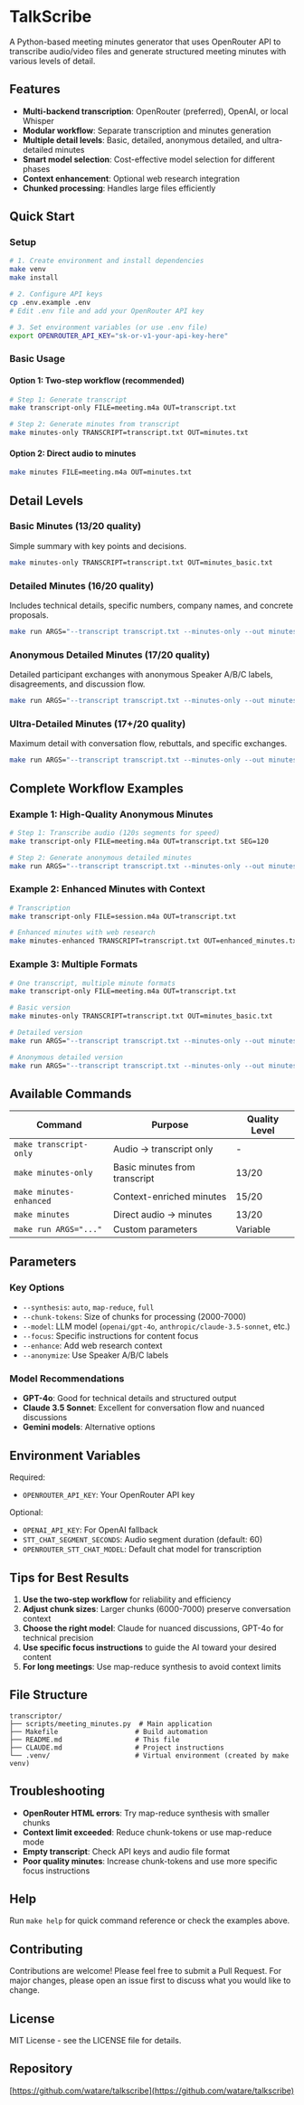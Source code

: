 # TalkScribe

A Python-based meeting minutes generator that uses OpenRouter API to transcribe audio/video files and generate structured meeting minutes with various levels of detail.

## Features

- **Multi-backend transcription**: OpenRouter (preferred), OpenAI, or local Whisper
- **Modular workflow**: Separate transcription and minutes generation
- **Multiple detail levels**: Basic, detailed, anonymous detailed, and ultra-detailed minutes
- **Smart model selection**: Cost-effective model selection for different phases
- **Context enhancement**: Optional web research integration
- **Chunked processing**: Handles large files efficiently

## Quick Start

### Setup
```bash
# 1. Create environment and install dependencies
make venv
make install

# 2. Configure API keys
cp .env.example .env
# Edit .env file and add your OpenRouter API key

# 3. Set environment variables (or use .env file)
export OPENROUTER_API_KEY="sk-or-v1-your-api-key-here"
```

### Basic Usage

#### Option 1: Two-step workflow (recommended)
```bash
# Step 1: Generate transcript
make transcript-only FILE=meeting.m4a OUT=transcript.txt

# Step 2: Generate minutes from transcript
make minutes-only TRANSCRIPT=transcript.txt OUT=minutes.txt
```

#### Option 2: Direct audio to minutes
```bash
make minutes FILE=meeting.m4a OUT=minutes.txt
```

## Detail Levels

### Basic Minutes (13/20 quality)
Simple summary with key points and decisions.
```bash
make minutes-only TRANSCRIPT=transcript.txt OUT=minutes_basic.txt
```

### Detailed Minutes (16/20 quality)
Includes technical details, specific numbers, company names, and concrete proposals.
```bash
make run ARGS="--transcript transcript.txt --minutes-only --out minutes_detailed.txt --synthesis map-reduce --chunk-tokens 4000 --model openai/gpt-4o --focus 'technical discussions, names, concrete proposals'"
```

### Anonymous Detailed Minutes (17/20 quality)
Detailed participant exchanges with anonymous Speaker A/B/C labels, disagreements, and discussion flow.
```bash
make run ARGS="--transcript transcript.txt --minutes-only --out minutes_anonymous.txt --synthesis map-reduce --chunk-tokens 6000 --model anthropic/claude-3.5-sonnet --focus 'participant exchanges using Speaker A/B/C, disagreements, discussion flow'"
```

### Ultra-Detailed Minutes (17+/20 quality)
Maximum detail with conversation flow, rebuttals, and specific exchanges.
```bash
make run ARGS="--transcript transcript.txt --minutes-only --out minutes_ultra.txt --synthesis map-reduce --chunk-tokens 7000 --model anthropic/claude-3.5-sonnet --focus 'detailed participant exchanges, who challenged whom, specific rebuttals, discussion flow'"
```

## Complete Workflow Examples

### Example 1: High-Quality Anonymous Minutes
```bash
# Step 1: Transcribe audio (120s segments for speed)
make transcript-only FILE=meeting.m4a OUT=transcript.txt SEG=120

# Step 2: Generate anonymous detailed minutes
make run ARGS="--transcript transcript.txt --minutes-only --out minutes.txt --synthesis map-reduce --chunk-tokens 6000 --model anthropic/claude-3.5-sonnet --focus 'participant exchanges using Speaker A/B/C, disagreements, discussion flow'"
```

### Example 2: Enhanced Minutes with Context
```bash
# Transcription
make transcript-only FILE=session.m4a OUT=transcript.txt

# Enhanced minutes with web research
make minutes-enhanced TRANSCRIPT=transcript.txt OUT=enhanced_minutes.txt
```

### Example 3: Multiple Formats
```bash
# One transcript, multiple minute formats
make transcript-only FILE=meeting.m4a OUT=transcript.txt

# Basic version
make minutes-only TRANSCRIPT=transcript.txt OUT=minutes_basic.txt

# Detailed version
make run ARGS="--transcript transcript.txt --minutes-only --out minutes_detailed.txt --synthesis map-reduce --chunk-tokens 4000 --model openai/gpt-4o --focus 'technical discussions, names, proposals'"

# Anonymous detailed version
make run ARGS="--transcript transcript.txt --minutes-only --out minutes_anonymous.txt --synthesis map-reduce --chunk-tokens 6000 --model anthropic/claude-3.5-sonnet --focus 'Speaker A/B/C exchanges, disagreements, flow'"
```

## Available Commands

| Command | Purpose | Quality Level |
|---------|---------|---------------|
| `make transcript-only` | Audio → transcript only | - |
| `make minutes-only` | Basic minutes from transcript | 13/20 |
| `make minutes-enhanced` | Context-enriched minutes | 15/20 |
| `make minutes` | Direct audio → minutes | 13/20 |
| `make run ARGS="..."` | Custom parameters | Variable |

## Parameters

### Key Options
- `--synthesis`: `auto`, `map-reduce`, `full`
- `--chunk-tokens`: Size of chunks for processing (2000-7000)
- `--model`: LLM model (`openai/gpt-4o`, `anthropic/claude-3.5-sonnet`, etc.)
- `--focus`: Specific instructions for content focus
- `--enhance`: Add web research context
- `--anonymize`: Use Speaker A/B/C labels

### Model Recommendations
- **GPT-4o**: Good for technical details and structured output
- **Claude 3.5 Sonnet**: Excellent for conversation flow and nuanced discussions
- **Gemini models**: Alternative options

## Environment Variables

Required:
- `OPENROUTER_API_KEY`: Your OpenRouter API key

Optional:
- `OPENAI_API_KEY`: For OpenAI fallback
- `STT_CHAT_SEGMENT_SECONDS`: Audio segment duration (default: 60)
- `OPENROUTER_STT_CHAT_MODEL`: Default chat model for transcription

## Tips for Best Results

1. **Use the two-step workflow** for reliability and efficiency
2. **Adjust chunk sizes**: Larger chunks (6000-7000) preserve conversation context
3. **Choose the right model**: Claude for nuanced discussions, GPT-4o for technical precision
4. **Use specific focus instructions** to guide the AI toward your desired content
5. **For long meetings**: Use map-reduce synthesis to avoid context limits

## File Structure
```
transcriptor/
├── scripts/meeting_minutes.py  # Main application
├── Makefile                   # Build automation
├── README.md                  # This file
├── CLAUDE.md                  # Project instructions
└── .venv/                     # Virtual environment (created by make venv)
```

## Troubleshooting

- **OpenRouter HTML errors**: Try map-reduce synthesis with smaller chunks
- **Context limit exceeded**: Reduce chunk-tokens or use map-reduce mode
- **Empty transcript**: Check API keys and audio file format
- **Poor quality minutes**: Increase chunk-tokens and use more specific focus instructions

## Help

Run `make help` for quick command reference or check the examples above.

## Contributing

Contributions are welcome! Please feel free to submit a Pull Request. For major changes, please open an issue first to discuss what you would like to change.

## License

MIT License - see the LICENSE file for details.

## Repository

[https://github.com/watare/talkscribe](https://github.com/watare/talkscribe)
